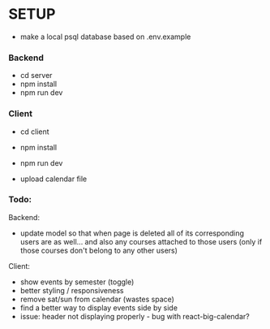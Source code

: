 # SETUP
- make a local psql database based on .env.example

### Backend
- cd server
- npm install
- npm run dev

### Client
- cd client
- npm install
- npm run dev

- upload calendar file

### Todo:
Backend:
- update model so that when page is deleted all of its corresponding users are as well... and also any courses attached to those users (only if those courses don't belong to any other users)

Client:
- show events by semester (toggle)
- better styling / responsiveness
- remove sat/sun from calendar (wastes space)
- find a better way to display events side by side
- issue: header not displaying properly - bug with react-big-calendar?






